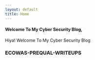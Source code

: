 ```yaml
---
layout: default
title: Home
---
```


#### Welcome To My Cyber Security Blog, 

Hiya! Welcome To My Cyber Security Blog


### ECOWAS-PREQUAL-WRITEUPS









